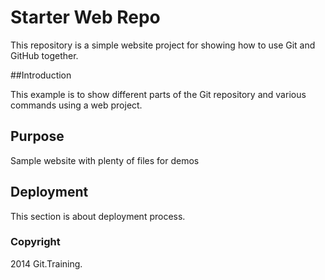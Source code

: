 # Starter Web Repo

This repository is a simple website project for showing how to use Git and GitHub together.

##Introduction

This example is to show different parts of the Git repository and various commands
using a web project.

## Purpose

Sample website with plenty of files for demos

## Deployment

This section is about deployment process.

### Copyright

2014 Git.Training.